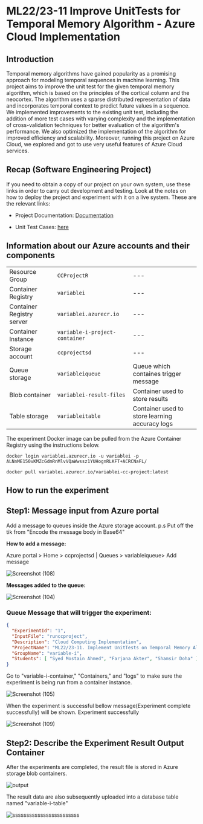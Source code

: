 # ML22/23-11 Improve UnitTests for Temporal Memory Algorithm - Azure Cloud Implementation
## Introduction
Temporal memory algorithms have gained popularity as a promising approach for modeling temporal sequences in machine learning. This project aims to improve the unit test for the given temporal memory algorithm, which is based on the principles of the cortical column and the neocortex. The algorithm uses a sparse distributed representation of data and incorporates temporal context to predict future values in a sequence. We implemented improvements to the existing unit test, including the addition of more test cases with varying complexity and the implementation of cross-validation techniques for better evaluation of the algorithm's performance. We also optimized the implementation of the algorithm for improved efficiency and scalability. Moreover, running this project on Azure Cloud, we explored and got to use very useful features of Azure Cloud services.
## Recap (Software Engineering Project)
If you need to obtain a copy of our project on your own system, use these links in order to carry out development and testing. Look at the notes on how to deploy the project and experiment with it on a live system. These are the relevant links:

- Project Documentation: [Documentation](https://github.com/Mostainahmed/variable-i/blob/master/source/MySEProject/Documentation/Improve%20UnitTests%20for%20Temporal%20Memory%20Algorithm.pdf) 

- Unit Test Cases: [here](https://github.com/Mostainahmed/variable-i/blob/master/source/UnitTestsProject/TemporalMemoryTest2.cs)

 
## Information about our Azure accounts and their components

|  |  |  |
| --- | --- | --- |
| Resource Group | ```CCProjectR``` | --- |
| Container Registry | ```variablei``` | --- |
| Container Registry server | ```variablei.azurecr.io``` | --- |
| Container Instance | ```variable-i-project-container``` | --- |
| Storage account | ```ccprojectsd``` | --- |
| Queue storage | ```variableiqueue``` | Queue which containes trigger message |
| Blob container | ```variablei-result-files``` | Container used to store results|
| Table storage | ```variableitable``` | Container used to store learning accuracy logs |



The experiment Docker image can be pulled from the Azure Container Registry using the instructions below.
~~~
docker login variablei.azurecr.io -u variablei -p ALNnME150vKMZcGdmRnMlvVQaWwssz1YUHognRLKFT+ACRCNaFL/
~~~
~~~
docker pull variablei.azurecr.io/variablei-cc-project:latest
~~~

## How to run the experiment

## Step1: Message input from Azure portal
Add a message to queues inside the Azure storage account.
p.s Put off the tik from "Encode the message body in Base64"

**How to add a message:** 

Azure portal > Home > ccprojectsd | Queues > variableiqueue> Add message

![Screenshot (108)](https://github.com/Mostainahmed/variable-i/assets/74201172/aa4f44c5-7e9f-4214-8d38-13cf168d5fe0)

**Messages added to the queue:**

![Screenshot (104)](https://github.com/Mostainahmed/variable-i/assets/74201172/4a13b7c4-1415-4a10-a7fc-782f8cbef151)

### Queue Message that will trigger the experiment:
~~~json
{
  "ExperimentId": "1",
  "InputFile": "runccproject",
  "Description": "Cloud Computing Implementation",
  "ProjectName": "ML22/23-11. Implement UnitTests on Temporal Memory Algorithm",
  "GroupName": "variable-i",
  "Students": [ "Syed Mostain Ahmed", "Farjana Akter", "Shamsir Doha" ]
}
~~~
Go to "variable-i-container," "Containers," and "logs" to make sure the experiment is being run from a container instance.

![Screenshot (105)](https://github.com/Mostainahmed/variable-i/assets/74201172/e81b0eca-b1a6-45cc-83e7-acb5d1bb19a3)

When the experiment  is successful bellow message(Experiment complete successfully) will be shown. Experiment successfully

![Screenshot (109)](https://github.com/Mostainahmed/variable-i/assets/74201172/65bd578b-0c17-4946-b83d-8bb194a0f81d)

## Step2: Describe the Experiment Result Output Container

After the experiments are completed, the result file is stored in Azure storage blob containers. 

![output](https://github.com/Mostainahmed/variable-i/assets/74201172/c2c56f47-2d7b-44e1-b3e0-d0be3e1023bf)

The result data are also subsequently uploaded into a database table named "variable-i-table"

![ssssssssssssssssssssssss](https://github.com/Mostainahmed/variable-i/assets/74201172/a644dfae-af81-4e9b-ad37-287eb631755b)

